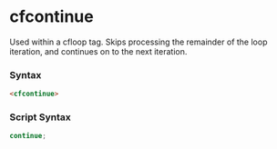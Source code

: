 # cfcontinue

Used within a cfloop tag. Skips processing the remainder of the loop iteration, and continues on to the next iteration.

### Syntax

```html
<cfcontinue>
```

### Script Syntax

```javascript
continue;
```
